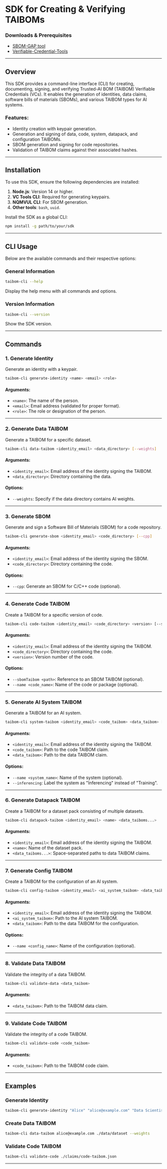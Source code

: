 # SDK for Creating & Verifying TAIBOMs

### Downloads & Prerequisites

- [SBOM-GAP tool](https://sbom-gap.nqminds.com/cli/)
- [Verifiable-Credential-Tools](https://github.com/nqminds/Verifiable-Credential-Tools/tree/main/vc_tools_cli)


---

## Overview
This SDK provides a command-line interface (CLI) for creating, documenting, signing, and verifying Trusted-AI BOM (TAIBOM) Verifiable Credentials (VCs). It enables the generation of identities, data claims, software bills of materials (SBOMs), and various TAIBOM types for AI systems.

### Features:
- Identity creation with keypair generation.
- Generation and signing of data, code, system, datapack, and configuration TAIBOMs.
- SBOM generation and signing for code repositories.
- Validation of TAIBOM claims against their associated hashes.

---

## Installation
To use this SDK, ensure the following dependencies are installed:

1. **Node.js**: Version 14 or higher.
2. **VC Tools CLI**: Required for generating keypairs.
3. **NQMVUL CLI**: For SBOM generation.
4. **Other tools**: `bash`, `uuid`.

Install the SDK as a global CLI:
```bash
npm install -g path/to/your/sdk
```

---

## CLI Usage
Below are the available commands and their respective options:

### General Information
```bash
taibom-cli --help
```
Display the help menu with all commands and options.

### Version Information
```bash
taibom-cli --version
```
Show the SDK version.

---

## Commands

### 1. Generate Identity
Generate an identity with a keypair.
```bash
taibom-cli generate-identity <name> <email> <role>
```
#### Arguments:
- `<name>`: The name of the person.
- `<email>`: Email address (validated for proper format).
- `<role>`: The role or designation of the person.

---

### 2. Generate Data TAIBOM
Generate a TAIBOM for a specific dataset.
```bash
taibom-cli data-taibom <identity_email> <data_directory> [--weights]
```
#### Arguments:
- `<identity_email>`: Email address of the identity signing the TAIBOM.
- `<data_directory>`: Directory containing the data.

#### Options:
- `--weights`: Specify if the data directory contains AI weights.

---

### 3. Generate SBOM
Generate and sign a Software Bill of Materials (SBOM) for a code repository.
```bash
taibom-cli generate-sbom <identity_email> <code_directory> [--cpp]
```
#### Arguments:
- `<identity_email>`: Email address of the identity signing the SBOM.
- `<code_directory>`: Directory containing the code.

#### Options:
- `--cpp`: Generate an SBOM for C/C++ code (optional).

---

### 4. Generate Code TAIBOM
Create a TAIBOM for a specific version of code.
```bash
taibom-cli code-taibom <identity_email> <code_directory> <version> [--sbomTaibom <path>] [--name <code_name>]
```
#### Arguments:
- `<identity_email>`: Email address of the identity signing the TAIBOM.
- `<code_directory>`: Directory containing the code.
- `<version>`: Version number of the code.

#### Options:
- `--sbomTaibom <path>`: Reference to an SBOM TAIBOM (optional).
- `--name <code_name>`: Name of the code or package (optional).

---

### 5. Generate AI System TAIBOM
Generate a TAIBOM for an AI system.
```bash
taibom-cli system-taibom <identity_email> <code_taibom> <data_taibom> [--name <system_name>] [--inferencing]
```
#### Arguments:
- `<identity_email>`: Email address of the identity signing the TAIBOM.
- `<code_taibom>`: Path to the code TAIBOM claim.
- `<data_taibom>`: Path to the data TAIBOM claim.

#### Options:
- `--name <system_name>`: Name of the system (optional).
- `--inferencing`: Label the system as "Inferencing" instead of "Training".

---

### 6. Generate Datapack TAIBOM
Create a TAIBOM for a dataset pack consisting of multiple datasets.
```bash
taibom-cli datapack-taibom <identity_email> <name> <data_taiboms...>
```
#### Arguments:
- `<identity_email>`: Email address of the identity signing the TAIBOM.
- `<name>`: Name of the dataset pack.
- `<data_taiboms...>`: Space-separated paths to data TAIBOM claims.

---

### 7. Generate Config TAIBOM
Create a TAIBOM for the configuration of an AI system.
```bash
taibom-cli config-taibom <identity_email> <ai_system_taibom> <data_taibom> [--name <config_name>]
```
#### Arguments:
- `<identity_email>`: Email address of the identity signing the TAIBOM.
- `<ai_system_taibom>`: Path to the AI system TAIBOM.
- `<data_taibom>`: Path to the data TAIBOM for the configuration.

#### Options:
- `--name <config_name>`: Name of the configuration (optional).

---

### 8. Validate Data TAIBOM
Validate the integrity of a data TAIBOM.
```bash
taibom-cli validate-data <data_taibom>
```
#### Arguments:
- `<data_taibom>`: Path to the TAIBOM data claim.

---

### 9. Validate Code TAIBOM
Validate the integrity of a code TAIBOM.
```bash
taibom-cli validate-code <code_taibom>
```
#### Arguments:
- `<code_taibom>`: Path to the TAIBOM code claim.

---

## Examples

### Generate Identity
```bash
taibom-cli generate-identity "Alice" "alice@example.com" "Data Scientist"
```

### Create Data TAIBOM
```bash
taibom-cli data-taibom alice@example.com ./data/dataset --weights
```

### Validate Code TAIBOM
```bash
taibom-cli validate-code ./claims/code-taibom.json
```

---

